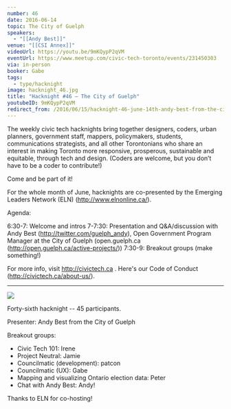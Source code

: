 ```yaml
---
number: 46
date: 2016-06-14
topic: The City of Guelph
speakers:
  - "[[Andy Best]]"
venue: "[[CSI Annex]]"
videoUrl: https://youtu.be/9mKQypP2qVM
eventUrl: https://www.meetup.com/civic-tech-toronto/events/231450303
via: in-person
booker: Gabe
tags:
  - type/hacknight
image: hacknight_46.jpg
title: "Hacknight #46 – The City of Guelph"
youtubeID: 9mKQypP2qVM
redirect_from: /2016/06/15/hacknight-46-june-14th-andy-best-from-the-city-of-guelph/
---
```


The weekly civic tech hacknights bring together designers, coders, urban planners, government staff, mappers, policymakers, students, communications strategists, and all other Torontonians who share an interest in making Toronto more responsive, prosperous, sustainable and equitable, through tech and design. (Coders are welcome, but you don’t have to be a coder to contribute!)

Come and be part of it!

For the whole month of June, hacknights are co-presented by the Emerging Leaders Network (ELN) (http://www.elnonline.ca/).

Agenda:

6:30-7: Welcome and intros
7-7:30: Presentation and Q&A/discussion with Andy Best (http://twitter.com/guelph_andy), Open Government Program Manager at the City of Guelph (open.guelph.ca (http://open.guelph.ca/active-projects/))
7:30-9: Breakout groups (make something!)

For more info, visit http://civictech.ca .
Here's our Code of Conduct (http://civictech.ca/about-us/).



---


![](https://mlydg0vejq30.i.optimole.com/w:816/h:612/q:mauto/f:best/https://civictech.ca/wp-content/uploads/2016/06/andy.jpg)

Forty-sixth hacknight -- 45 participants.

Presenter: Andy Best from the City of Guelph

Breakout groups:
-   Civic Tech 101: Irene
-   Project Neutral: Jamie
-   Councilmatic (development): patcon
-   Councilmatic (UX): Gabe
-   Mapping and visualizing Ontario election data: Peter
-   Chat with Andy Best: Andy!

Thanks to ELN for co-hosting!